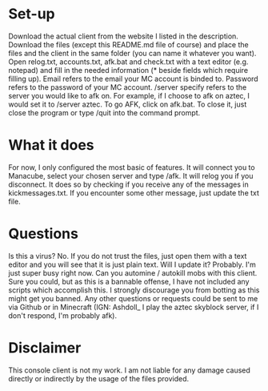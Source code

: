 # Set-up
Download the actual client from the website I listed in the description.
Download the files (except this README.md file of course) and place the files and the client in the same folder (you can name it whatever you want).
Open relog.txt, accounts.txt, afk.bat and check.txt with a text editor (e.g. notepad) and fill in the needed information (* beside fields which require filling up).
Email refers to the email your MC account is binded to. Password refers to the password of your MC account. /server specify refers to the server you would like to afk on. For example, if I choose to afk on aztec, I would set it to /server aztec.
To go AFK, click on afk.bat.
To close it, just close the program or type /quit into the command prompt.
# What it does
For now, I only configured the most basic of features.
It will connect you to Manacube, select your chosen server and type /afk.
It will relog you if you disconnect. It does so by checking if you receive any of the messages in kickmessages.txt. If you encounter some other message, just update the txt file.
# Questions
Is this a virus? No. If you do not trust the files, just open them with a text editor and you will see that it is just plain text.
Will I update it? Probably. I'm just super busy right now.
Can you automine / autokill mobs with this client. Sure you could, but as this is a bannable offense, I have not included any scripts which accomplish this. I strongly discourage you from botting as this might get you banned.
Any other questions or requests could be sent to me via Github or in Minecraft (IGN: Ashdoll_ I play the aztec skyblock server, if I don't respond, I'm probably afk).
# Disclaimer
This console client is not my work.
I am not liable for any damage caused directly or indirectly by the usage of the files provided.

